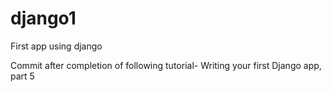 # django1
First app using django

Commit after completion of following tutorial-
  Writing your first Django app, part 5
